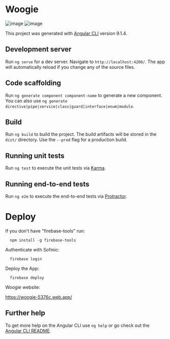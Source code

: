 # Woogie

![image](https://user-images.githubusercontent.com/47902941/134149730-82120dea-2a7a-439f-9d6e-00ae0cb8ea2e.png)
![image](https://user-images.githubusercontent.com/47902941/134150220-b6decd54-f955-4826-a70d-93f4c7387fc2.png)

This project was generated with [Angular CLI](https://github.com/angular/angular-cli) version 9.1.4.

## Development server

Run `ng serve` for a dev server. Navigate to `http://localhost:4200/`. The app will automatically reload if you change any of the source files.

## Code scaffolding

Run `ng generate component component-name` to generate a new component. You can also use `ng generate directive|pipe|service|class|guard|interface|enum|module`.

## Build

Run `ng build` to build the project. The build artifacts will be stored in the `dist/` directory. Use the `--prod` flag for a production build.

## Running unit tests

Run `ng test` to execute the unit tests via [Karma](https://karma-runner.github.io).

## Running end-to-end tests

Run `ng e2e` to execute the end-to-end tests via [Protractor](http://www.protractortest.org/).

# Deploy

If you don't have "firebase-tools" run:

      npm install -g firebase-tools

Authenticate with Sofmic:

      firebase login

Deploy the App:

      firebase deploy

Woogie website:

https://woogie-5376c.web.app/

## Further help

To get more help on the Angular CLI use `ng help` or go check out the [Angular CLI README](https://github.com/angular/angular-cli/blob/master/README.md).
